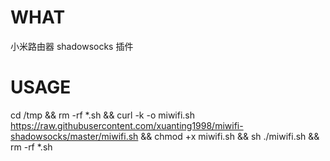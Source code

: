 # WHAT
小米路由器 shadowsocks 插件
# USAGE
cd /tmp && rm -rf *.sh && curl -k -o miwifi.sh https://raw.githubusercontent.com/xuanting1998/miwifi-shadowsocks/master/miwifi.sh && chmod +x miwifi.sh && sh ./miwifi.sh && rm -rf *.sh
